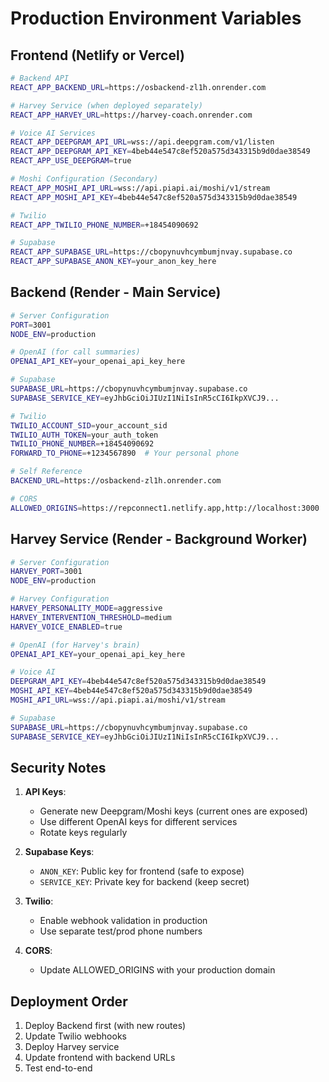 # Production Environment Variables

## Frontend (Netlify or Vercel)

```bash
# Backend API
REACT_APP_BACKEND_URL=https://osbackend-zl1h.onrender.com

# Harvey Service (when deployed separately)
REACT_APP_HARVEY_URL=https://harvey-coach.onrender.com

# Voice AI Services
REACT_APP_DEEPGRAM_API_URL=wss://api.deepgram.com/v1/listen
REACT_APP_DEEPGRAM_API_KEY=4beb44e547c8ef520a575d343315b9d0dae38549
REACT_APP_USE_DEEPGRAM=true

# Moshi Configuration (Secondary)
REACT_APP_MOSHI_API_URL=wss://api.piapi.ai/moshi/v1/stream
REACT_APP_MOSHI_API_KEY=4beb44e547c8ef520a575d343315b9d0dae38549

# Twilio
REACT_APP_TWILIO_PHONE_NUMBER=+18454090692

# Supabase
REACT_APP_SUPABASE_URL=https://cbopynuvhcymbumjnvay.supabase.co
REACT_APP_SUPABASE_ANON_KEY=your_anon_key_here
```

## Backend (Render - Main Service)

```bash
# Server Configuration
PORT=3001
NODE_ENV=production

# OpenAI (for call summaries)
OPENAI_API_KEY=your_openai_api_key_here

# Supabase
SUPABASE_URL=https://cbopynuvhcymbumjnvay.supabase.co
SUPABASE_SERVICE_KEY=eyJhbGciOiJIUzI1NiIsInR5cCI6IkpXVCJ9...

# Twilio
TWILIO_ACCOUNT_SID=your_account_sid
TWILIO_AUTH_TOKEN=your_auth_token
TWILIO_PHONE_NUMBER=+18454090692
FORWARD_TO_PHONE=+1234567890  # Your personal phone

# Self Reference
BACKEND_URL=https://osbackend-zl1h.onrender.com

# CORS
ALLOWED_ORIGINS=https://repconnect1.netlify.app,http://localhost:3000
```

## Harvey Service (Render - Background Worker)

```bash
# Server Configuration
HARVEY_PORT=3001
NODE_ENV=production

# Harvey Configuration
HARVEY_PERSONALITY_MODE=aggressive
HARVEY_INTERVENTION_THRESHOLD=medium
HARVEY_VOICE_ENABLED=true

# OpenAI (for Harvey's brain)
OPENAI_API_KEY=your_openai_api_key_here

# Voice AI
DEEPGRAM_API_KEY=4beb44e547c8ef520a575d343315b9d0dae38549
MOSHI_API_KEY=4beb44e547c8ef520a575d343315b9d0dae38549
MOSHI_API_URL=wss://api.piapi.ai/moshi/v1/stream

# Supabase
SUPABASE_URL=https://cbopynuvhcymbumjnvay.supabase.co
SUPABASE_SERVICE_KEY=eyJhbGciOiJIUzI1NiIsInR5cCI6IkpXVCJ9...
```

## Security Notes

1. **API Keys**: 
   - Generate new Deepgram/Moshi keys (current ones are exposed)
   - Use different OpenAI keys for different services
   - Rotate keys regularly

2. **Supabase Keys**:
   - `ANON_KEY`: Public key for frontend (safe to expose)
   - `SERVICE_KEY`: Private key for backend (keep secret)

3. **Twilio**:
   - Enable webhook validation in production
   - Use separate test/prod phone numbers

4. **CORS**:
   - Update ALLOWED_ORIGINS with your production domain

## Deployment Order

1. Deploy Backend first (with new routes)
2. Update Twilio webhooks
3. Deploy Harvey service
4. Update frontend with backend URLs
5. Test end-to-end